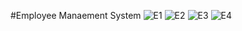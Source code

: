 #Employee Manaement System
![E1](https://user-images.githubusercontent.com/92685144/218120855-f4323e65-d900-44c3-9fb1-98be9d80512b.JPG)
![E2](https://user-images.githubusercontent.com/92685144/218120979-98c48b73-0bb1-49ab-9a23-036d04c24c74.JPG)
![E3](https://user-images.githubusercontent.com/92685144/218121005-0cf7212e-4edb-473b-ae4d-844a2f22fc2a.JPG)
![E4](https://user-images.githubusercontent.com/92685144/218121037-dee8972b-611c-4339-b1c0-1a92cc810714.JPG)
